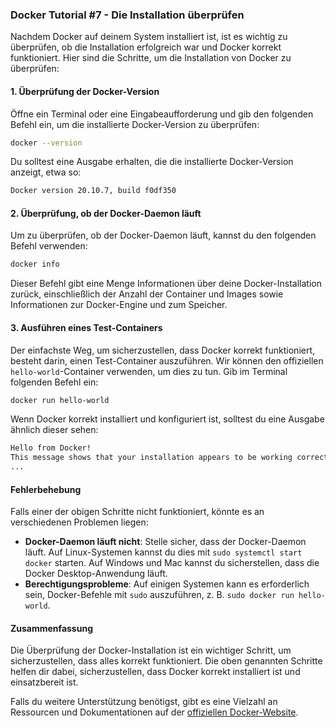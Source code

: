 ### Docker Tutorial #7 - Die Installation überprüfen

Nachdem Docker auf deinem System installiert ist, ist es wichtig zu überprüfen, ob die Installation erfolgreich war und Docker korrekt funktioniert. Hier sind die Schritte, um die Installation von Docker zu überprüfen:

#### 1. Überprüfung der Docker-Version

Öffne ein Terminal oder eine Eingabeaufforderung und gib den folgenden Befehl ein, um die installierte Docker-Version zu überprüfen:

```sh
docker --version
```

Du solltest eine Ausgabe erhalten, die die installierte Docker-Version anzeigt, etwa so:

```sh
Docker version 20.10.7, build f0df350
```

#### 2. Überprüfung, ob der Docker-Daemon läuft

Um zu überprüfen, ob der Docker-Daemon läuft, kannst du den folgenden Befehl verwenden:

```sh
docker info
```

Dieser Befehl gibt eine Menge Informationen über deine Docker-Installation zurück, einschließlich der Anzahl der Container und Images sowie Informationen zur Docker-Engine und zum Speicher.

#### 3. Ausführen eines Test-Containers

Der einfachste Weg, um sicherzustellen, dass Docker korrekt funktioniert, besteht darin, einen Test-Container auszuführen. Wir können den offiziellen `hello-world`-Container verwenden, um dies zu tun. Gib im Terminal folgenden Befehl ein:

```sh
docker run hello-world
```

Wenn Docker korrekt installiert und konfiguriert ist, solltest du eine Ausgabe ähnlich dieser sehen:

```sh
Hello from Docker!
This message shows that your installation appears to be working correctly.
...
```

#### Fehlerbehebung

Falls einer der obigen Schritte nicht funktioniert, könnte es an verschiedenen Problemen liegen:

- **Docker-Daemon läuft nicht**: Stelle sicher, dass der Docker-Daemon läuft. Auf Linux-Systemen kannst du dies mit `sudo systemctl start docker` starten. Auf Windows und Mac kannst du sicherstellen, dass die Docker Desktop-Anwendung läuft.
- **Berechtigungsprobleme**: Auf einigen Systemen kann es erforderlich sein, Docker-Befehle mit `sudo` auszuführen, z. B. `sudo docker run hello-world`.

#### Zusammenfassung

Die Überprüfung der Docker-Installation ist ein wichtiger Schritt, um sicherzustellen, dass alles korrekt funktioniert. Die oben genannten Schritte helfen dir dabei, sicherzustellen, dass Docker korrekt installiert ist und einsatzbereit ist. 

Falls du weitere Unterstützung benötigst, gibt es eine Vielzahl an Ressourcen und Dokumentationen auf der [offiziellen Docker-Website](https://docs.docker.com/get-started/).